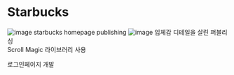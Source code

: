# Starbucks

![image](https://user-images.githubusercontent.com/104730729/173383377-f0702f59-c152-4ceb-9e8b-61f0e1b7c43d.png)
starbucks homepage publishing
![image](https://user-images.githubusercontent.com/104730729/174858707-7963deff-17b7-4e2c-9022-3853a975f38e.png)
입체감 디테일을 살린 퍼블리싱
<br />
Scroll Magic 라이브러리 사용

로그인페이지 개발
